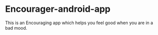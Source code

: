 # Encourager-android-app
This is an Encouraging app which helps you feel good when you are in a bad mood.
